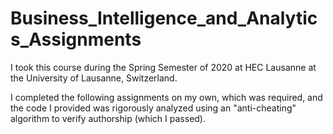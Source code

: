 # Business_Intelligence_and_Analytics_Assignments

I took this course during the Spring Semester of 2020 at HEC Lausanne at the University of Lausanne, Switzerland.

I completed the following assignments on my own, which was required, and the code I provided was rigorously analyzed using an "anti-cheating" algorithm to verify authorship (which I passed).
